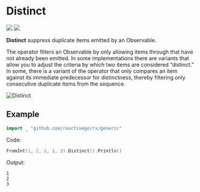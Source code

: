 # Distinct

[![](../../../assets/godev.svg?raw=true)](https://pkg.go.dev/github.com/reactivego/rx/test/Distinct?tab=doc)
[![](../../../assets/rx.svg?raw=true)](http://reactivex.io/documentation/operators/distinct.html)

**Distinct** suppress duplicate items emitted by an Observable.

The operator filters an Observable by only allowing items through that have not already been emitted.
In some implementations there are variants that allow you to adjust the criteria by which two items are
considered “distinct.” In some, there is a variant of the operator that only compares an item against its
immediate predecessor for distinctness, thereby filtering only consecutive duplicate items from the sequence.

![Distinct](../../../assets/Distinct.svg?raw=true)

## Example
```go
import _ "github.com/reactivego/rx/generic"
```
Code:
```go
FromInt(1, 2, 2, 1, 3).Distinct().Println()
```
Output:
```
1
2
3
```
